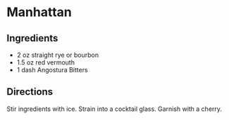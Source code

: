 # Manhattan

## Ingredients
* 2 oz straight rye or bourbon
* 1.5 oz red vermouth
* 1 dash Angostura Bitters

## Directions
Stir ingredients with ice. Strain into a cocktail glass. Garnish with a cherry.
